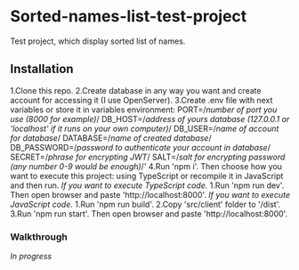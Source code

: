 # Sorted-names-list-test-project
Test project, which display sorted list of names.
## Installation
1.Clone this repo.
2.Create database in any way you want and create account for accessing it (I use OpenServer).
3.Create .env file with next variables or store it in variables environment:
        PORT=/*number of port you use (8000 for example)*/
        DB_HOST=/*address of yours database (127.0.0.1 or 'localhost' if it runs on your own computer)*/
        DB_USER=/*name of account for database*/
        DATABASE=/*name of created database*/
        DB_PASSWORD=/*password to authenticate your account in database*/
        SECRET=/*phrase for encrypting JWT*/
        SALT=/*salt for encrypting password (any number 0-9 would be enough)*/'
4.Run 'npm i'. Then choose how you want to execute this project: using TypeScript or recompile it in JavaScript and then run.
_If you want to execute TypeScript code._
1.Run 'npm run dev'. Then open browser and paste 'http://localhost:8000'.
_If you want to execute JavaScript code._
1.Run 'npm run build'.
2.Copy 'src/client' folder to '/dist'.
3.Run 'npm run start'. Then open browser and paste 'http://localhost:8000'.
### Walkthrough
*In progress*
